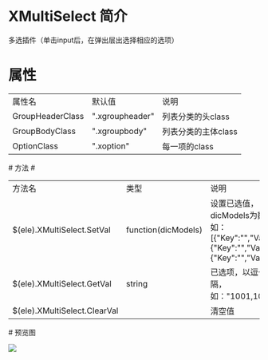 # XMultiSelect 简介
多选插件（单击input后，在弹出层出选择相应的选项）
# 属性 #
<table>
<tr>
<td>属性名</td>
<td>默认值</td>
<td>说明</td>
</tr>
<tr>
<td>GroupHeaderClass</td>
<td>".xgroupheader"</td>
<td>列表分类的头class</td>
</tr>
<tr>
<td>GroupBodyClass</td>
<td>".xgroupbody"</td>
<td>列表分类的主体class</td>
</tr>
<tr>
<td>OptionClass</td>
<td>".xoption"</td>
<td>每一项的class</td>
</tr>
</table>
# 方法 #
<table>
<tr>
<td>方法名</td>
<td>类型</td>
<td>说明</td>
</tr>
<tr>
<td>$(ele).XMultiSelect.SetVal</td>
<td>function(dicModels)</td>
<td>
设置已选值，dicModels为数组，如：[{"Key":"","Val":""},{"Key":"","Val":""},{"Key":"","Val":""}]
</td>
</tr>
<tr>
<td>$(ele).XMultiSelect.GetVal</td>
<td>string</td>
<td>已选项，以逗号分隔，如："1001,1002"</td>
</tr>
<tr>
<td>$(ele).XMultiSelect.ClearVal</td>
<td></td>
<td>清空值</td>
</tr>
</table>
# 预览图

![](https://raw.githubusercontent.com/xucongli1989/XMultiSelect/master/XMultiSelect/img1.jpg)
